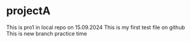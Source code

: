 # projectA
This is pro1 in local repo on 15.09.2024
This is my first test file on github
This is new branch practice time
